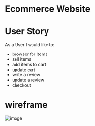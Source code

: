 # Ecommerce Website

# User Story
As a User I would like to: 
 - browser for items
 - sell items
 - add items to cart
 - update cart
 - write a review
 - update a review
 - checkout

# wireframe
![image](https://user-images.githubusercontent.com/48740174/185998210-fb3c3c32-f909-4b80-9533-f6cb3873e176.png)

 
